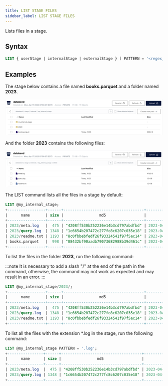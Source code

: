 ```yaml
---
title: LIST STAGE FILES
sidebar_label: LIST STAGE FILES 
---
```


Lists files in a stage.

## Syntax

```sql
LIST { userStage | internalStage | externalStage } [ PATTERN = '<regex_pattern>' ]
```

## Examples

The stage below contains a file named **books.parquet** and a folder named **2023**.

![Alt text](../../../../public/img/sql/list-stage.png)

And the folder **2023** contains the following files:

![Alt text](../../../../public/img/sql/list-stage-2.png)

The LIST command lists all the files in a stage by default:

```sql
LIST @my_internal_stage;
+-----------------+------+------------------------------------+-------------------------------+---------+
|      name       | size |                md5                 |         last_modified         | creator |
+-----------------+------+------------------------------------+-------------------------------+---------+
| 2023/meta.log   |  475 | "4208ff530b252236e14b3cd797abdfbd" | 2023-04-19 20:23:24.000 +0000 | NULL    |
| 2023/query.log  | 1348 | "1c6654b207472c277fc8c6207c035e18" | 2023-04-19 20:23:24.000 +0000 | NULL    |
| 2023/readme.txt | 1193 | "8c0fbbebfedf26f93324541f97f5ac14" | 2023-04-19 20:23:24.000 +0000 | NULL    |
| books.parquet   |  998 | "88432bf90aadb79073682988b39d461c" | 2023-04-19 20:08:42.000 +0000 | NULL    |
+-----------------+------+------------------------------------+-------------------------------+---------+
```

To list the files in the folder **2023**, run the following command:

:::note
It is necessary to add a slash "/" at the end of the path in the command, otherwise, the command may not work as expected and may result in an error.
:::

```sql
LIST @my_internal_stage/2023/;
+-----------------+------+------------------------------------+-------------------------------+---------+
|      name       | size |                md5                 |         last_modified         | creator |
+-----------------+------+------------------------------------+-------------------------------+---------+
| 2023/meta.log   |  475 | "4208ff530b252236e14b3cd797abdfbd" | 2023-04-19 20:23:24.000 +0000 | NULL    |
| 2023/query.log  | 1348 | "1c6654b207472c277fc8c6207c035e18" | 2023-04-19 20:23:24.000 +0000 | NULL    |
| 2023/readme.txt | 1193 | "8c0fbbebfedf26f93324541f97f5ac14" | 2023-04-19 20:23:24.000 +0000 | NULL    |
+-----------------+------+------------------------------------+-------------------------------+---------+
```

To list all the files with the extension *.log in the stage, run the following command:

```sql
LIST @my_internal_stage PATTERN = '.log';
+----------------+------+------------------------------------+-------------------------------+---------+
|      name      | size |                md5                 |         last_modified         | creator |
+----------------+------+------------------------------------+-------------------------------+---------+
| 2023/meta.log  |  475 | "4208ff530b252236e14b3cd797abdfbd" | 2023-04-19 20:23:24.000 +0000 | NULL    |
| 2023/query.log | 1348 | "1c6654b207472c277fc8c6207c035e18" | 2023-04-19 20:23:24.000 +0000 | NULL    |
+----------------+------+------------------------------------+-------------------------------+---------+
```